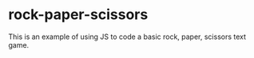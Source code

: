 # rock-paper-scissors

This is an example of using JS to code a basic rock, paper, scissors text game.